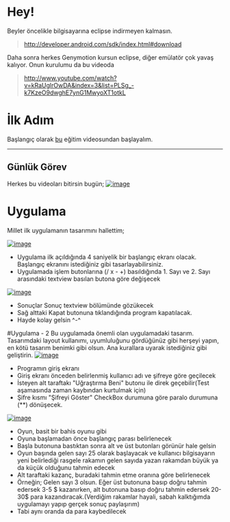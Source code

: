 #  Hey!
Beyler öncelikle bilgisayarına eclipse indirmeyen kalmasın.
> http://developer.android.com/sdk/index.html#download

Daha sonra herkes Genymotion kursun eclipse, diğer emülatör çok yavaş kalıyor. Onun kurulumu da bu videoda
> http://www.youtube.com/watch?v=kRaUglrOwDA&index=3&list=PLSg_-k7KzeO9dwghE7ynG1MwyoXT1otkL

# İlk Adım
Başlangıç olarak [bu](http://www.youtube.com/playlist?list=PLSg_-k7KzeO9dwghE7ynG1MwyoXT1otkL) eğitim videosundan başlayalım.
***
## Günlük Görev
Herkes bu videoları bitirsin bugün;
[![image](http://i.hizliresim.com/Gp1v9V.png)](http://hizliresim.com/Gp1v9V)
# Uygulama
Millet ilk uygulamanın tasarımını hallettim;

[![image](http://i.hizliresim.com/7VmzmL.png)](http://hizliresim.com/7VmzmL)
- Uygulama ilk açıldığında 4 saniyelik bir başlangıç ekranı olacak. Başlangıç ekranını istediğiniz gibi tasarlayabilirsiniz.
- Uygulamada işlem butonlarına (/ x - +) basıldığında 1. Sayı ve 2. Sayı arasındaki textview basılan butona göre değişecek

[![image](http://i.hizliresim.com/ZAN4Lg.png)](http://hizliresim.com/ZAN4Lg)
- Sonuçlar Sonuç textview bölümünde gözükecek
- Sağ alttaki Kapat butonuna tıklandığında program kapatılacak.
-  Hayde kolay gelsin ^-^

#Uygulama - 2
Bu uygulamada önemli olan uygulamadaki tasarım. Tasarımdaki layout kullanımı, uyumluluğunu gördüğünüz gibi herşeyi yapın, en kötü tasarım benimki gibi olsun. Ana kurallara uyarak istediğiniz gibi geliştirin.
[![image](http://i.hizliresim.com/l0dEMr.png)](http://hizliresim.com/l0dEMr)
- Programın giriş ekranı
- Giriş ekranı önceden belirlenmiş kullanıcı adı ve şifreye göre geçilecek
- İsteyen alt taraftakı "Uğraştırma Beni" butonu ile direk geçebilir(Test aşamasında zaman kaybından kurtulmak için)
- Şifre kısmı "Şifreyi Göster" CheckBox durumuna göre paralo durumuna (**) dönüşecek.

[![image](http://i.hizliresim.com/ayLdPg.png)](http://hizliresim.com/ayLdPg)
- Oyun, basit bir bahis oyunu gibi
- Oyuna başlamadan önce başlangıç parası belirlenecek
- Başla butonuna bastıktan sonra alt ve üst butonları görünür hale gelsin
- Oyun başında gelen sayı 25 olarak başlayacak ve kullanıcı bilgisayarın yeni belirlediği rasgele rakamın gelen sayıda yazan rakamdan büyük ya da küçük olduğunu tahmin edecek
- Alt taraftaki kazanç, buradaki tahmin etme oranına göre belirlenecek
- Örneğin; Gelen sayı 3 olsun. Eğer üst butonuna basıp doğru tahmin edersek 3-5 $ kazanırken, alt butonuna basıp doğru tahmin edersek 20-30$ para kazandıracak.(Verdiğim rakamlar hayali, sabah kalktığımda uygulamayı yapıp gerçek sonuç paylaşırım)
- Tabi aynı oranda da para kaybedilecek
